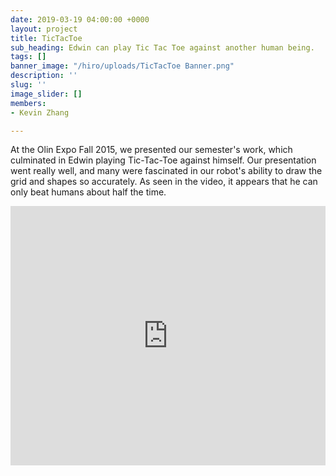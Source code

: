 ```yaml
---
date: 2019-03-19 04:00:00 +0000
layout: project
title: TicTacToe
sub_heading: Edwin can play Tic Tac Toe against another human being.
tags: []
banner_image: "/hiro/uploads/TicTacToe Banner.png"
description: ''
slug: ''
image_slider: []
members:
- Kevin Zhang

---
```

At the Olin Expo Fall 2015, we presented our semester's work, which culminated in Edwin playing Tic-Tac-Toe against himself. Our presentation went really well, and many were fascinated in our robot's ability to draw the grid and shapes so accurately. As seen in the video, it appears that he can only beat humans about half the time.

<iframe width="100%" height="415" src="https://www.youtube.com/embed/yZWK3U_afgc" frameborder="0" allow="accelerometer; autoplay; encrypted-media; gyroscope; picture-in-picture" allowfullscreen></iframe>